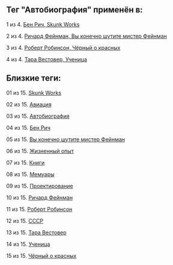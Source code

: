 ## Тег "Автобиография" применён в:

1 из 4. [Бен Рич, Skunk Works](../Книги/Мемуары/Бен%20Рич%20-%20Skunk%20Works.md)

2 из 4. [Ричард Фейнман, Вы конечно шутите мистер Фейнман](../Книги/Мемуары/Ричард%20Фейнман%20-%20Вы%20конечно%20шутите%20мистер%20Фейнман.md)

3 из 4. [Роберт Робинсон, Чёрный о красных](../Книги/Мемуары/Роберт%20Робинсон%20-%20Чёрный%20о%20красных.md)

4 из 4. [Тара Вестовер, Ученица](../Книги/Мемуары/Тара%20Вестовер%20-%20Ученица.md)

## Близкие теги:

01 из 15. [Skunk Works](./skunk%20works.md)

02 из 15. [Авиация](./авиация.md)

03 из 15. [Автобиография](./автобиография.md)

04 из 15. [Бен Рич](./бен%20рич.md)

05 из 15. [Вы конечно шутите мистер Фейнман](./вы%20конечно%20шутите%20мистер%20фейнман.md)

06 из 15. [Жизненный опыт](./жизненный%20опыт.md)

07 из 15. [Книги](./книги.md)

08 из 15. [Мемуары](./мемуары.md)

09 из 15. [Проектирование](./проектирование.md)

10 из 15. [Ричард Фейнман](./ричард%20фейнман.md)

11 из 15. [Роберт Робинсон](./роберт%20робинсон.md)

12 из 15. [СССР](./ссср.md)

13 из 15. [Тара Вестовер](./тара%20вестовер.md)

14 из 15. [Ученица](./ученица.md)

15 из 15. [Чёрный о красных](./чёрный%20о%20красных.md)

